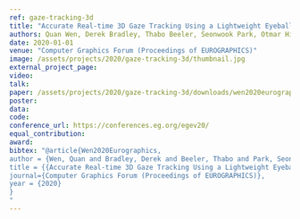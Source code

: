```yaml
---
ref: gaze-tracking-3d
title: "Accurate Real-time 3D Gaze Tracking Using a Lightweight Eyeball Calibration"
authors: Quan Wen, Derek Bradley, Thabo Beeler, Seonwook Park, Otmar Hilliges, Jun-Hai Yong, Feng Xu
date: 2020-01-01
venue: "Computer Graphics Forum (Proceedings of EUROGRAPHICS)"
image: /assets/projects/2020/gaze-tracking-3d/thumbnail.jpg
external_project_page: 
video: 
talk: 
paper: /assets/projects/2020/gaze-tracking-3d/downloads/wen2020eurographics.pdf
poster: 
data: 
code: 
conference_url: https://conferences.eg.org/egev20/
equal_contribution: 
award: 
bibtex: "@article{Wen2020Eurographics,
author = {Wen, Quan and Bradley, Derek and Beeler, Thabo and Park, Seonwook and Hilliges, Otmar and Yong, Jun-Hai and Xu, Feng},
title = {{Accurate Real-time 3D Gaze Tracking Using a Lightweight Eyeball Calibration}},
journal={Computer Graphics Forum (Proceedings of EUROGRAPHICS)},
year = {2020}
}
"
---
```

